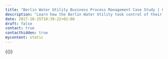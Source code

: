 ```yaml
---
title: "Berlin Water Utility Business Process Management Case Study | Camunda BPM"
description: "Learn how the Berlin Water Utility took control of their business process automation and improved efficiency in their organization with Camunda. Camunda is the leader for workflow automation based on Java and BPMN 2.0. "
date: 2017-10-25T10:39:22+02:00
draft: false
contact: true
contacthidden: true
mycontent: static
---
```

{{<case-study-single
company="Berlin Water Utility"
companydescription="<p>"
customerquote=""
teaser=""
usecase=""
videolink=""
logo="//images.ctfassets.net/vpidbgnakfvf/1ufWJoUeSQ2GG8yG842I2k/94ef860c7a7712e663f3799f8a946505/berliner-wasserbetriebe.svg"
pdf=""
thumbnail="">}}
